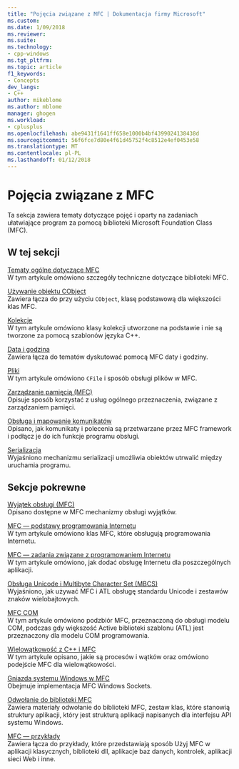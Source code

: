 ```yaml
---
title: "Pojęcia związane z MFC | Dokumentacja firmy Microsoft"
ms.custom: 
ms.date: 1/09/2018
ms.reviewer: 
ms.suite: 
ms.technology:
- cpp-windows
ms.tgt_pltfrm: 
ms.topic: article
f1_keywords:
- Concepts
dev_langs:
- C++
author: mikeblome
ms.author: mblome
manager: ghogen
ms.workload:
- cplusplus
ms.openlocfilehash: abe9431f1641ff658e1000b4bf4399024138438d
ms.sourcegitcommit: 56f6fce7d80e4f61d45752f4c8512e4ef0453e58
ms.translationtype: MT
ms.contentlocale: pl-PL
ms.lasthandoff: 01/12/2018
---
```

# <a name="mfc-concepts"></a>Pojęcia związane z MFC

Ta sekcja zawiera tematy dotyczące pojęć i oparty na zadaniach ułatwiające program za pomocą biblioteki Microsoft Foundation Class (MFC).

## <a name="in-this-section"></a>W tej sekcji

[Tematy ogólne dotyczące MFC](../mfc/general-mfc-topics.md)  
W tym artykule omówiono szczegóły techniczne dotyczące biblioteki MFC.

[Używanie obiektu CObject](../mfc/using-cobject.md)  
Zawiera łącza do przy użyciu `CObject`, klasę podstawową dla większości klas MFC.

[Kolekcje](../mfc/collections.md)  
W tym artykule omówiono klasy kolekcji utworzone na podstawie i nie są tworzone za pomocą szablonów języka C++.

[Data i godzina](../atl-mfc-shared/date-and-time.md)  
Zawiera łącza do tematów dyskutować pomocą MFC daty i godziny.

[Pliki](../mfc/files-in-mfc.md)  
W tym artykule omówiono `CFile` i sposób obsługi plików w MFC.

[Zarządzanie pamięcią (MFC)](../mfc/memory-management.md)  
Opisuje sposób korzystać z usług ogólnego przeznaczenia, związane z zarządzaniem pamięci.

[Obsługa i mapowanie komunikatów](../mfc/message-handling-and-mapping.md)  
Opisano, jak komunikaty i polecenia są przetwarzane przez MFC framework i podłącz je do ich funkcje programu obsługi.

[Serializacja](../mfc/serialization-in-mfc.md)  
Wyjaśniono mechanizmu serializacji umożliwia obiektów utrwalić między uruchamia programu.

## <a name="related-sections"></a>Sekcje pokrewne

[Wyjątek obsługi (MFC)](../mfc/exception-handling-in-mfc.md)  
Opisano dostępne w MFC mechanizmy obsługi wyjątków.

[MFC — podstawy programowania Internetu](../mfc/mfc-internet-programming-basics.md)  
W tym artykule omówiono klas MFC, które obsługują programowania Internetu.

[MFC — zadania związane z programowaniem Internetu](../mfc/mfc-internet-programming-tasks.md)  
W tym artykule omówiono, jak dodać obsługę Internetu dla poszczególnych aplikacji.

[Obsługa Unicode i Multibyte Character Set (MBCS)](../atl-mfc-shared/unicode-and-multibyte-character-set-mbcs-support.md)  
Wyjaśniono, jak używać MFC i ATL obsługę standardu Unicode i zestawów znaków wielobajtowych.

[MFC COM](../mfc/mfc-com.md)  
W tym artykule omówiono podzbiór MFC, przeznaczoną do obsługi modelu COM, podczas gdy większość Active biblioteki szablonu (ATL) jest przeznaczony dla modelu COM programowania.

[Wielowątkowość z C++ i MFC](../parallel/multithreading-with-cpp-and-mfc.md)  
W tym artykule opisano, jakie są procesów i wątków oraz omówiono podejście MFC dla wielowątkowości.

[Gniazda systemu Windows w MFC](../mfc/windows-sockets.md)  
Obejmuje implementacja MFC Windows Sockets.

[Odwołanie do biblioteki MFC](../mfc/mfc-desktop-applications.md)  
Zawiera materiały odwołanie do biblioteki MFC, zestaw klas, które stanowią struktury aplikacji, który jest strukturą aplikacji napisanych dla interfejsu API systemu Windows.

[MFC — przykłady](../visual-cpp-samples.md)  
Zawiera łącza do przykłady, które przedstawiają sposób Użyj MFC w aplikacji klasycznych, biblioteki dll, aplikacje baz danych, kontrolek, aplikacji sieci Web i inne.
